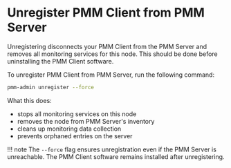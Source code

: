 # Unregister PMM Client from PMM Server

Unregistering disconnects your PMM Client from the PMM Server and removes all monitoring services for this node. This should be done before uninstalling the PMM Client software.

To unregister PMM Client from PMM Server, run the following command:

```sh
pmm-admin unregister --force
```

What this does:

- stops all monitoring services on this node
- removes the node from PMM Server's inventory
- cleans up monitoring data collection
- prevents orphaned entries on the server

!!! note
    The `--force` flag ensures unregistration even if the PMM Server is unreachable. The PMM Client software remains installed after unregistering.
